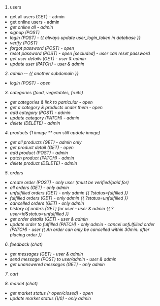 1. users
- get all users (GET) - admin
- get online users - admin <i>
- get online all - admin <i>
- signup (POST)
- login (POST) - {{ always update user_login_token in database }}
- verify (POST)
- forgot password (POST) - open
- reset password (POST) - open [secluded] - user can reset password
- get user details (GET) - user & admin
- update user (PATCH) - user & admin

2. admin  -- {{ another subdomain }}
- login (POST) - open

3. categories (food, vegetables, fruits)
- get categories & link to particular - open
- get a category & products under them - open
- add category (POST) - admin
- update category (PATCH) - admin
- delete (DELETE) - admin

4. products {1 image ** can still update image}
- get all products (GET) - admin only
- get product detail (GET) - open
- add product (POST) - admin
- patch product (PATCH) - admin
- delete product (DELETE) - admin


5. orders
- create order (POST) - only user (*must be verified/paid for*)
- all orders (GET) - only admin
- unfulfilled orders (GET) - only admin                  {{ ?status=fulfilled }}
- fulfilled orders (GET) - only admin                    {{ ?status=unfulfilled }}
- cancelled orders (GET) - only admin
- history of orders  (GET) for user - user & admin                   {{ ?user=id&status=unfulfilled }}
- get order details (GET) - user & admin
- update order to fulfilled (PATCH) - only admin - cancel unfulfilled order (PATCH) - user ({ An order can only be cancelled within 30min. after placing order })

6. feedback (chat)
- get messages (GET) - user & admin
- send message (POST) to user/admin - user & admin
- get unanswered messages (GET) - only admin

7. cart

8. market (chat)
- get market status (r open/closed) - open
- update market status (1/0) - only admin

